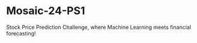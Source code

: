 # Mosaic-24-PS1
Stock Price Prediction Challenge, where Machine Learning meets financial forecasting!
